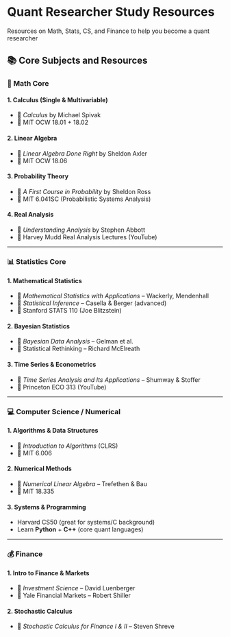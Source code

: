 # Quant Researcher Study Resources

Resources on Math, Stats, CS, and Finance to help you become a quant researcher

## 📚 Core Subjects and Resources

### 🔢 Math Core

#### 1. **Calculus (Single & Multivariable)**
- 📘 *Calculus* by Michael Spivak
- 🎥 MIT OCW 18.01 + 18.02

#### 2. **Linear Algebra**
- 📘 *Linear Algebra Done Right* by Sheldon Axler
- 🎥 MIT OCW 18.06

#### 3. **Probability Theory**
- 📘 *A First Course in Probability* by Sheldon Ross
- 🎥 MIT 6.041SC (Probabilistic Systems Analysis)

#### 4. **Real Analysis**
- 📘 *Understanding Analysis* by Stephen Abbott
- 🎥 Harvey Mudd Real Analysis Lectures (YouTube)

---

### 📊 Statistics Core

#### 1. **Mathematical Statistics**
- 📘 *Mathematical Statistics with Applications* – Wackerly, Mendenhall
- 📘 *Statistical Inference* – Casella & Berger (advanced)
- 🎥 Stanford STATS 110 (Joe Blitzstein)

#### 2. **Bayesian Statistics**
- 📘 *Bayesian Data Analysis* – Gelman et al.
- 🎥 Statistical Rethinking – Richard McElreath

#### 3. **Time Series & Econometrics**
- 📘 *Time Series Analysis and Its Applications* – Shumway & Stoffer
- 🎥 Princeton ECO 313 (YouTube)

---

### 💻 Computer Science / Numerical

#### 1. **Algorithms & Data Structures**
- 📘 *Introduction to Algorithms* (CLRS)
- 🎥 MIT 6.006

#### 2. **Numerical Methods**
- 📘 *Numerical Linear Algebra* – Trefethen & Bau
- 🎥 MIT 18.335

#### 3. **Systems & Programming**
- Harvard CS50 (great for systems/C background)
- Learn **Python** + **C++** (core quant languages)

---

### 💰 Finance

#### 1. **Intro to Finance & Markets**
- 📘 *Investment Science* – David Luenberger
- 🎥 Yale Financial Markets – Robert Shiller

#### 2. **Stochastic Calculus**
- 📘 *Stochastic Calculus for Finance I & II* – Steven Shreve
